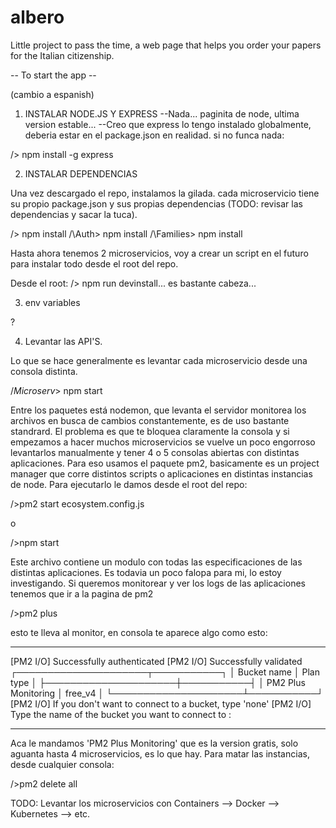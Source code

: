 # albero
Little project to pass the time, a web page that helps you order your papers for the Italian citizenship.


-- To start the app --

(cambio a espanish)

1) INSTALAR NODE.JS Y EXPRESS
--Nada... paginita de node, ultima version estable...
--Creo que express lo tengo instalado globalmente, deberia estar en el package.json en realidad. si no funca nada:

/> npm install -g express

2) INSTALAR DEPENDENCIAS

Una vez descargado el repo, instalamos la gilada. cada microservicio tiene su propio package.json y sus propias dependencias (TODO: revisar las dependencias y sacar la tuca).

/> npm install
/\Auth> npm install
/\Families> npm install

Hasta ahora tenemos 2 microservicios, voy a crear un script en el futuro para instalar todo desde el root del repo.

Desde el root: /> npm run devinstall... es bastante cabeza...

3) env variables

?

4) Levantar las API'S.

Lo que se hace generalmente es levantar cada microservicio desde una consola distinta.

/*Microserv*> npm start

Entre los paquetes está nodemon, que levanta el servidor monitorea los archivos en busca de cambios constantemente, es de uso bastante standrard. El problema es que te bloquea claramente la consola y si empezamos a hacer muchos microservicios se vuelve un poco engorroso levantarlos manualmente y tener 4 o 5 consolas abiertas con distintas aplicaciones. Para eso usamos el paquete pm2, basicamente es un project manager que corre distintos scripts o aplicaciones en distintas instancias de node.
Para ejecutarlo le damos desde el root del repo:

 />pm2 start ecosystem.config.js
 
 o

/>npm start

Este archivo contiene un modulo con todas las especificaciones de las distintas aplicaciones. Es todavia un poco falopa para mi, lo estoy investigando. Si queremos monitorear y ver los logs de las aplicaciones tenemos que ir a la pagina de pm2

/>pm2 plus

esto te lleva al monitor, en consola te aparece algo como esto:


------

[PM2 I/O] Successfully authenticated
[PM2 I/O] Successfully validated
┌─────────────────────┬───────────┐
│ Bucket name         │ Plan type │
├─────────────────────┼───────────┤
│ PM2 Plus Monitoring │ free_v4   │
└─────────────────────┴───────────┘
[PM2 I/O] If you don't want to connect to a bucket, type 'none'
[PM2 I/O] Type the name of the bucket you want to connect to :

------

Aca le mandamos 'PM2 Plus Monitoring' que es la version gratis, solo aguanta hasta 4 microservicios, es lo que hay.
Para matar las instancias, desde cualquier consola:

/>pm2 delete all

TODO: Levantar los microservicios con Containers --> Docker --> Kubernetes --> etc.

